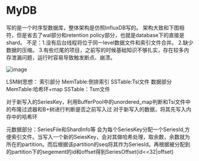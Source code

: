 # MyDB
写的是一个时序型数据库，整体架构是仿照InfluxDB写的。
架构大致和下图相符，但是省去了wal部分和retention policy部分，也就是database下的直接是shard。
不足：1.没有后台线程将位于同一level数据文件和索引文件合并。
2.缺少数据的压缩。
3.有些烂尾的项目，之前写的时候基础知识不够扎实，存在较多内存泄漏问题，运行时容易导致触发断点、崩溃。

![image](https://user-images.githubusercontent.com/80105705/230056340-8bbbd873-24b4-4897-b59e-c4fd3bf6196a.png)


LSM树思想：
索引部分 MemTable:倒排索引 SSTable:Tsi文件
数据部分 MemTable:哈希环+map SSTable：Tsm文件

对于新写入的SeriesKey，利用BufferPool中的unordered_map判断和Tsi文件中的布隆过滤器和B+树进行判断是否之前写入过
对于新写入的数据，将其先写入内存中的哈希环

元数据部分：SeriesFile和ShardInfo等
会为每个SeriesKey分配一个SeriesId,方便索引文件。当写入一个新的SeiesKey，会对其做哈希处理，取余数，余数就为所在的partition。而后根据该partition的seq将其作为SeriesId。再根据被分配到的partition下的segement的id和offset得到SeriesOffset(id<<32|offset)


